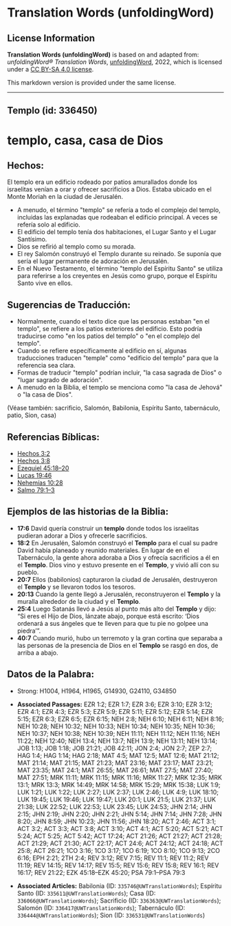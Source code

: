 # Translation Words (unfoldingWord)

## License Information

**Translation Words (unfoldingWord)** is based on and adapted from: _unfoldingWord® Translation Words_, [unfoldingWord](https://unfoldingword.org/utw), 2022, which is licensed under a [CC BY-SA 4.0 license](https://creativecommons.org/licenses/by-sa/4.0/legalcode.en).

This markdown version is provided under the same license.



--------------------------------

## Templo (id: 336450)

templo, casa, casa de Dios
==========================

Hechos:
-------

El templo era un edificio rodeado por patios amurallados donde los israelitas venían a orar y ofrecer sacrificios a Dios. Estaba ubicado en el Monte Moriah en la ciudad de Jerusalén.

* A menudo, el término "templo" se refería a todo el complejo del templo, incluidas las explanadas que rodeaban el edificio principal. A veces se refería solo al edificio.
* El edificio del templo tenía dos habitaciones, el Lugar Santo y el Lugar Santísimo.
* Dios se refirió al templo como su morada.
* El rey Salomón construyó el Templo durante su reinado. Se suponía que sería el lugar permanente de adoración en Jerusalén.
* En el Nuevo Testamento, el término "templo del Espíritu Santo" se utiliza para referirse a los creyentes en Jesús como grupo, porque el Espíritu Santo vive en ellos.

Sugerencias de Traducción:
--------------------------

* Normalmente, cuando el texto dice que las personas estaban "en el templo", se refiere a los patios exteriores del edificio. Esto podría traducirse como "en los patios del templo" o "en el complejo del templo".
* Cuando se refiere específicamente al edificio en sí, algunas traducciones traducen "temple" como "edificio del templo" para que la referencia sea clara.
* Formas de traducir "templo" podrían incluir, "la casa sagrada de Dios" o "lugar sagrado de adoración".
* A menudo en la Biblia, el templo se menciona como "la casa de Jehová" o "la casa de Dios".

(Véase también: sacrificio, Salomón, Babilonia, Espíritu Santo, tabernáculo, patio, Sion, casa)

Referencias Bíblicas:
---------------------

* [Hechos 3:2](https://ref.ly/Acts3:2)
* [Hechos 3:8](https://ref.ly/Acts3:8)
* [Ezequiel 45:18–20](https://ref.ly/Ezek45:18-Ezek45:20)
* [Lucas 19:46](https://ref.ly/Luke19:46)
* [Nehemías 10:28](https://ref.ly/Neh10:28)
* [Salmo 79:1–3](https://ref.ly/Ps79:1-Ps79:3)

Ejemplos de las historias de la Biblia:
---------------------------------------

* **17:6** David quería construir un **templo** donde todos los israelitas pudieran adorar a Dios y ofrecerle sacrificios.
* **18:2** En Jerusalén, Salomón construyó el **Templo** para el cual su padre David había planeado y reunido materiales. En lugar de en el Tabernáculo, la gente ahora adoraba a Dios y ofrecía sacrificios a él en el **Templo**. Dios vino y estuvo presente en el **Templo**, y vivió allí con su pueblo.
* **20:7** Ellos (babilonios) capturaron la ciudad de Jerusalén, destruyeron el **Templo** y se llevaron todos los tesoros.
* **20:13** Cuando la gente llegó a Jerusalén, reconstruyeron el **Templo** y la muralla alrededor de la ciudad y el **Templo**.
* **25:4** Luego Satanás llevó a Jesús al punto más alto del **Templo** y dijo: “Si eres el Hijo de Dios, lánzate abajo, porque está escrito: ‘Dios ordenará a sus ángeles que te lleven para que tu pie no golpee una piedra’”.
* **40:7** Cuando murió, hubo un terremoto y la gran cortina que separaba a las personas de la presencia de Dios en el **Templo** se rasgó en dos, de arriba a abajo.

Datos de la Palabra:
--------------------

* Strong: H1004, H1964, H1965, G14930, G24110, G34850

* **Associated Passages:** EZR 1:2; EZR 1:7; EZR 3:6; EZR 3:10; EZR 3:12; EZR 4:1; EZR 4:3; EZR 5:3; EZR 5:9; EZR 5:11; EZR 5:12; EZR 5:14; EZR 5:15; EZR 6:3; EZR 6:5; EZR 6:15; NEH 2:8; NEH 6:10; NEH 6:11; NEH 8:16; NEH 10:28; NEH 10:32; NEH 10:33; NEH 10:34; NEH 10:35; NEH 10:36; NEH 10:37; NEH 10:38; NEH 10:39; NEH 11:11; NEH 11:12; NEH 11:16; NEH 11:22; NEH 12:40; NEH 13:4; NEH 13:7; NEH 13:9; NEH 13:11; NEH 13:14; JOB 1:13; JOB 1:18; JOB 21:21; JOB 42:11; JON 2:4; JON 2:7; ZEP 2:7; HAG 1:4; HAG 1:14; HAG 2:18; MAT 4:5; MAT 12:5; MAT 12:6; MAT 21:12; MAT 21:14; MAT 21:15; MAT 21:23; MAT 23:16; MAT 23:17; MAT 23:21; MAT 23:35; MAT 24:1; MAT 26:55; MAT 26:61; MAT 27:5; MAT 27:40; MAT 27:51; MRK 11:11; MRK 11:15; MRK 11:16; MRK 11:27; MRK 12:35; MRK 13:1; MRK 13:3; MRK 14:49; MRK 14:58; MRK 15:29; MRK 15:38; LUK 1:9; LUK 1:21; LUK 1:22; LUK 2:27; LUK 2:37; LUK 2:46; LUK 4:9; LUK 18:10; LUK 19:45; LUK 19:46; LUK 19:47; LUK 20:1; LUK 21:5; LUK 21:37; LUK 21:38; LUK 22:52; LUK 22:53; LUK 23:45; LUK 24:53; JHN 2:14; JHN 2:15; JHN 2:19; JHN 2:20; JHN 2:21; JHN 5:14; JHN 7:14; JHN 7:28; JHN 8:20; JHN 8:59; JHN 10:23; JHN 11:56; JHN 18:20; ACT 2:46; ACT 3:1; ACT 3:2; ACT 3:3; ACT 3:8; ACT 3:10; ACT 4:1; ACT 5:20; ACT 5:21; ACT 5:24; ACT 5:25; ACT 5:42; ACT 17:24; ACT 21:26; ACT 21:27; ACT 21:28; ACT 21:29; ACT 21:30; ACT 22:17; ACT 24:6; ACT 24:12; ACT 24:18; ACT 25:8; ACT 26:21; 1CO 3:16; 1CO 3:17; 1CO 6:19; 1CO 8:10; 1CO 9:13; 2CO 6:16; EPH 2:21; 2TH 2:4; REV 3:12; REV 7:15; REV 11:1; REV 11:2; REV 11:19; REV 14:15; REV 14:17; REV 15:5; REV 15:6; REV 15:8; REV 16:1; REV 16:17; REV 21:22; EZK 45:18–EZK 45:20; PSA 79:1–PSA 79:3
* **Associated Articles:** Babilonia (ID: `335746@UWTranslationWords`); Espíritu Santo (ID: `335611@UWTranslationWords`); Casa (ID: `336066@UWTranslationWords`); Sacrificio (ID: `336363@UWTranslationWords`); Salomón (ID: `336417@UWTranslationWords`); Tabernáculo (ID: `336444@UWTranslationWords`); Sion (ID: `336531@UWTranslationWords`)

